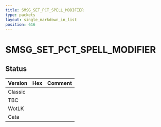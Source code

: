 ```yaml
---
title: SMSG_SET_PCT_SPELL_MODIFIER
type: packets
layout: single_markdown_in_list
position: 616
---
```


# SMSG_SET_PCT_SPELL_MODIFIER

## Status

Version | Hex | Comment
---------- | ---------- | ---------- 
Classic |  |  
TBC |  |  
WotLK |  |  
Cata |  |  
